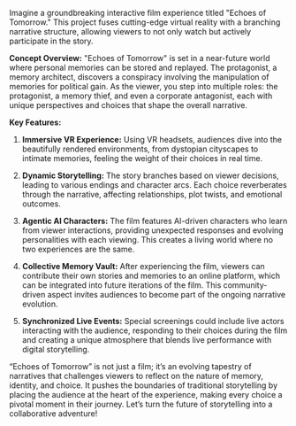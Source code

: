 Imagine a groundbreaking interactive film experience titled "Echoes of Tomorrow." This project fuses cutting-edge virtual reality with a branching narrative structure, allowing viewers to not only watch but actively participate in the story.

**Concept Overview:**
"Echoes of Tomorrow" is set in a near-future world where personal memories can be stored and replayed. The protagonist, a memory architect, discovers a conspiracy involving the manipulation of memories for political gain. As the viewer, you step into multiple roles: the protagonist, a memory thief, and even a corporate antagonist, each with unique perspectives and choices that shape the overall narrative.

**Key Features:**

1. **Immersive VR Experience:** Using VR headsets, audiences dive into the beautifully rendered environments, from dystopian cityscapes to intimate memories, feeling the weight of their choices in real time.

2. **Dynamic Storytelling:** The story branches based on viewer decisions, leading to various endings and character arcs. Each choice reverberates through the narrative, affecting relationships, plot twists, and emotional outcomes.

3. **Agentic AI Characters:** The film features AI-driven characters who learn from viewer interactions, providing unexpected responses and evolving personalities with each viewing. This creates a living world where no two experiences are the same.

4. **Collective Memory Vault:** After experiencing the film, viewers can contribute their own stories and memories to an online platform, which can be integrated into future iterations of the film. This community-driven aspect invites audiences to become part of the ongoing narrative evolution.

5. **Synchronized Live Events:** Special screenings could include live actors interacting with the audience, responding to their choices during the film and creating a unique atmosphere that blends live performance with digital storytelling.

“Echoes of Tomorrow” is not just a film; it’s an evolving tapestry of narratives that challenges viewers to reflect on the nature of memory, identity, and choice. It pushes the boundaries of traditional storytelling by placing the audience at the heart of the experience, making every choice a pivotal moment in their journey. Let’s turn the future of storytelling into a collaborative adventure!